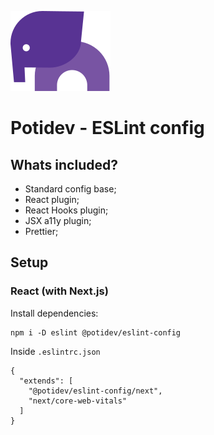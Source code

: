 ![](.github/assets/svg/logo.svg)

# Potidev - ESLint config

## Whats included?

- Standard config base;
- React plugin;
- React Hooks plugin;
- JSX a11y plugin;
- Prettier;

## Setup

### React (with Next.js)

Install dependencies:
```
npm i -D eslint @potidev/eslint-config
```
Inside `.eslintrc.json`
```
{
  "extends": [
    "@potidev/eslint-config/next", 
    "next/core-web-vitals"
  ]
}
```
